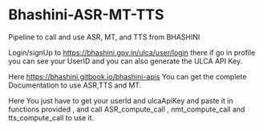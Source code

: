 # Bhashini-ASR-MT-TTS
Pipeline to call and use ASR, MT, and TTS from BHASHINI 

Login/signUp to https://bhashini.gov.in/ulca/user/login there if go in profile you can see your UserID and you can also generate the ULCA API Key.

Here https://bhashini.gitbook.io/bhashini-apis You can get the complete Documentation to use ASR,TTS and MT.

Here You just have to get your userId and ulcaApiKey and paste it in functions provided , and call ASR_compute_call , nmt_compute_call and tts_compute_call to use it.
